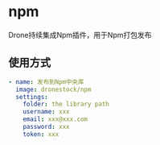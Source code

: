 # npm

Drone持续集成Npm插件，用于Npm打包发布

## 使用方式

```yaml
- name: 发布到Npm中央库
  image: dronestock/npm
  settings:
    folder: the library path
    username: xxx
    email: xxx@xxx.com
    password: xxx
    token: xxx
```
